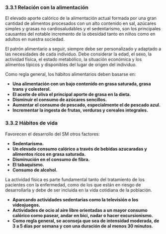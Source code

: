 ### 3.3.1 Relación con la alimentación

El elevado aporte calórico de la alimentación actual formada por una gran cantidad de alimentos procesados con un alto contenido en sal, azúcares simples y grasas no cardiosaludables y el sedentarismo, son los principales causantes del notable incremento de la obesidad tanto en niños como en adultos en nuestra sociedad.

El patrón alimentario a seguir, siempre debe ser personalizado y adaptado a las necesidades de cada individuo. Debe considerar la edad, el sexo, la actividad física, el estado metabólico, la situación económica y los alimentos típicos y disponibles del lugar de origen del individuo. 

Como regla general, los hábitos alimentarios deben basarse en:

- **Una alimentación con un bajo contenido en grasa saturada, grasa trans y colesterol.**
- **El aceite de oliva el principal aporte de grasa en la dieta.**
- **Disminuir el consumo de azúcares sencillos.**
- **Aumentar el consumo de pescado, especialmente el de pescado azul.**
- **Incrementar la ingesta de frutas, verduras y cereales integrales.**

 
### 3.3.2 Hábitos de vida

Favorecen el desarrollo del SM otros factores:

- **Sedentarismo.**
- **Un elevado consumo calórico a través de bebidas azucaradas y alimentos ricos en grasa saturada.**
- **Disminución en el consumo de fibra.**
- **El tabaquismo.**
- **Consumo de alcohol.**

La actividad física es parte fundamental tanto del tratamiento de los pacientes con la enfermedad, como de los que están en riesgo de desarrollarla y debe de ser incluida en la vida cotidiana de la población.

- **Aparcando actividades sedentarias como la televisión o los videojuegos.**
- **Actividades de ocio al aire libre orientadas a un mayor consumo calórico como pasear, andar en bici, nadar o hacer excursionismo.**
- **Como regla general, se aconseja que sea de intensidad moderada, de 3 a 5 días por semana y con una duración de al menos 30 minutos.**

